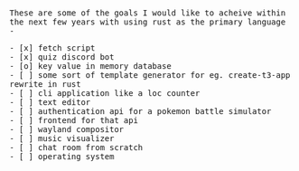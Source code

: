 <samp>
These are some of the goals I would like to acheive within the next few years with using rust as the primary language - <br>

\- \[x] fetch script <br>
\- \[x] quiz discord bot <br>
\- \[o] key value in memory database <br>
\- \[ ] some sort of template generator for eg. create-t3-app rewrite in rust <br>
\- \[ ] cli application like a loc counter <br>
\- \[ ] text editor <br>
\- \[ ] authentication api for a pokemon battle simulator <br>
\- \[ ] frontend for that api <br>
\- \[ ] wayland compositor <br>
\- \[ ] music visualizer <br>
\- \[ ] chat room from scratch <br>
\- \[ ] operating system <br>
</samp>
